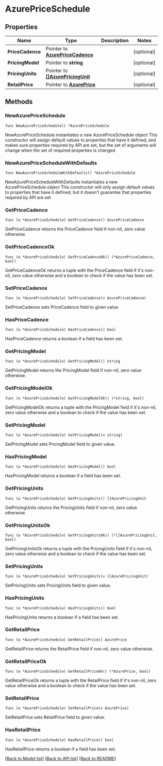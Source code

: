 # AzurePriceSchedule

## Properties

Name | Type | Description | Notes
------------ | ------------- | ------------- | -------------
**PriceCadence** | Pointer to [**AzurePriceCadence**](AzurePriceCadence.md) |  | [optional] 
**PricingModel** | Pointer to **string** |  | [optional] 
**PricingUnits** | Pointer to [**[]AzurePricingUnit**](AzurePricingUnit.md) |  | [optional] 
**RetailPrice** | Pointer to [**AzurePrice**](AzurePrice.md) |  | [optional] 

## Methods

### NewAzurePriceSchedule

`func NewAzurePriceSchedule() *AzurePriceSchedule`

NewAzurePriceSchedule instantiates a new AzurePriceSchedule object
This constructor will assign default values to properties that have it defined,
and makes sure properties required by API are set, but the set of arguments
will change when the set of required properties is changed

### NewAzurePriceScheduleWithDefaults

`func NewAzurePriceScheduleWithDefaults() *AzurePriceSchedule`

NewAzurePriceScheduleWithDefaults instantiates a new AzurePriceSchedule object
This constructor will only assign default values to properties that have it defined,
but it doesn't guarantee that properties required by API are set

### GetPriceCadence

`func (o *AzurePriceSchedule) GetPriceCadence() AzurePriceCadence`

GetPriceCadence returns the PriceCadence field if non-nil, zero value otherwise.

### GetPriceCadenceOk

`func (o *AzurePriceSchedule) GetPriceCadenceOk() (*AzurePriceCadence, bool)`

GetPriceCadenceOk returns a tuple with the PriceCadence field if it's non-nil, zero value otherwise
and a boolean to check if the value has been set.

### SetPriceCadence

`func (o *AzurePriceSchedule) SetPriceCadence(v AzurePriceCadence)`

SetPriceCadence sets PriceCadence field to given value.

### HasPriceCadence

`func (o *AzurePriceSchedule) HasPriceCadence() bool`

HasPriceCadence returns a boolean if a field has been set.

### GetPricingModel

`func (o *AzurePriceSchedule) GetPricingModel() string`

GetPricingModel returns the PricingModel field if non-nil, zero value otherwise.

### GetPricingModelOk

`func (o *AzurePriceSchedule) GetPricingModelOk() (*string, bool)`

GetPricingModelOk returns a tuple with the PricingModel field if it's non-nil, zero value otherwise
and a boolean to check if the value has been set.

### SetPricingModel

`func (o *AzurePriceSchedule) SetPricingModel(v string)`

SetPricingModel sets PricingModel field to given value.

### HasPricingModel

`func (o *AzurePriceSchedule) HasPricingModel() bool`

HasPricingModel returns a boolean if a field has been set.

### GetPricingUnits

`func (o *AzurePriceSchedule) GetPricingUnits() []AzurePricingUnit`

GetPricingUnits returns the PricingUnits field if non-nil, zero value otherwise.

### GetPricingUnitsOk

`func (o *AzurePriceSchedule) GetPricingUnitsOk() (*[]AzurePricingUnit, bool)`

GetPricingUnitsOk returns a tuple with the PricingUnits field if it's non-nil, zero value otherwise
and a boolean to check if the value has been set.

### SetPricingUnits

`func (o *AzurePriceSchedule) SetPricingUnits(v []AzurePricingUnit)`

SetPricingUnits sets PricingUnits field to given value.

### HasPricingUnits

`func (o *AzurePriceSchedule) HasPricingUnits() bool`

HasPricingUnits returns a boolean if a field has been set.

### GetRetailPrice

`func (o *AzurePriceSchedule) GetRetailPrice() AzurePrice`

GetRetailPrice returns the RetailPrice field if non-nil, zero value otherwise.

### GetRetailPriceOk

`func (o *AzurePriceSchedule) GetRetailPriceOk() (*AzurePrice, bool)`

GetRetailPriceOk returns a tuple with the RetailPrice field if it's non-nil, zero value otherwise
and a boolean to check if the value has been set.

### SetRetailPrice

`func (o *AzurePriceSchedule) SetRetailPrice(v AzurePrice)`

SetRetailPrice sets RetailPrice field to given value.

### HasRetailPrice

`func (o *AzurePriceSchedule) HasRetailPrice() bool`

HasRetailPrice returns a boolean if a field has been set.


[[Back to Model list]](../README.md#documentation-for-models) [[Back to API list]](../README.md#documentation-for-api-endpoints) [[Back to README]](../README.md)


